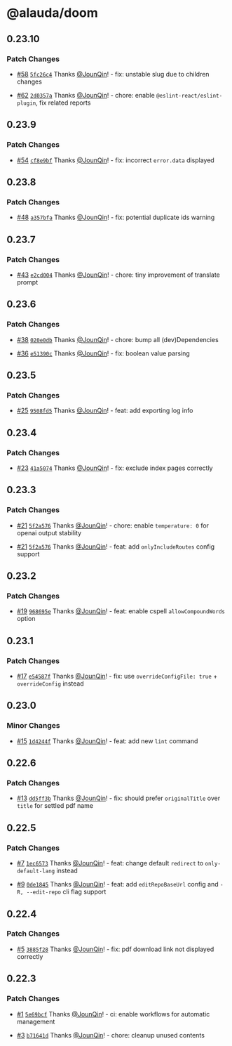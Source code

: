 # @alauda/doom

## 0.23.10

### Patch Changes

- [#58](https://github.com/alauda/doom/pull/58) [`5fc26c4`](https://github.com/alauda/doom/commit/5fc26c47e5eb556f11c2ce6bb7d636273f407055) Thanks [@JounQin](https://github.com/JounQin)! - fix: unstable slug due to children changes

- [#62](https://github.com/alauda/doom/pull/62) [`2d0357a`](https://github.com/alauda/doom/commit/2d0357af601ce6f1eca3ed19735c59546c5d70d7) Thanks [@JounQin](https://github.com/JounQin)! - chore: enable `@eslint-react/eslint-plugin`, fix related reports

## 0.23.9

### Patch Changes

- [#54](https://github.com/alauda/doom/pull/54) [`cf8e9bf`](https://github.com/alauda/doom/commit/cf8e9bf1173ab94cd5b41a5a74e589570d02f5ce) Thanks [@JounQin](https://github.com/JounQin)! - fix: incorrect `error.data` displayed

## 0.23.8

### Patch Changes

- [#48](https://github.com/alauda/doom/pull/48) [`a357bfa`](https://github.com/alauda/doom/commit/a357bfa47f07b3b924fff8651c38239c5533f9b3) Thanks [@JounQin](https://github.com/JounQin)! - fix: potential duplicate ids warning

## 0.23.7

### Patch Changes

- [#43](https://github.com/alauda/doom/pull/43) [`e2cd004`](https://github.com/alauda/doom/commit/e2cd004d80147a5837992cce03bfa885148c080f) Thanks [@JounQin](https://github.com/JounQin)! - chore: tiny improvement of translate prompt

## 0.23.6

### Patch Changes

- [#38](https://github.com/alauda/doom/pull/38) [`020e0db`](https://github.com/alauda/doom/commit/020e0db3cf0a530d05df8b5587cd5e65459d6d99) Thanks [@JounQin](https://github.com/JounQin)! - chore: bump all (dev)Dependencies

- [#36](https://github.com/alauda/doom/pull/36) [`e51390c`](https://github.com/alauda/doom/commit/e51390c2d5b6f2abe2b71f273406944c7b8ca15b) Thanks [@JounQin](https://github.com/JounQin)! - fix: boolean value parsing

## 0.23.5

### Patch Changes

- [#25](https://github.com/alauda/doom/pull/25) [`9508fd5`](https://github.com/alauda/doom/commit/9508fd5d22c8224dacdfe187aa7cb468d4099260) Thanks [@JounQin](https://github.com/JounQin)! - feat: add exporting log info

## 0.23.4

### Patch Changes

- [#23](https://github.com/alauda/doom/pull/23) [`41a5074`](https://github.com/alauda/doom/commit/41a50743efc2c7a31a1fdf3da682cacc71aacc18) Thanks [@JounQin](https://github.com/JounQin)! - fix: exclude index pages correctly

## 0.23.3

### Patch Changes

- [#21](https://github.com/alauda/doom/pull/21) [`5f2a576`](https://github.com/alauda/doom/commit/5f2a57685190117127efc61aa27b7e07b332a756) Thanks [@JounQin](https://github.com/JounQin)! - chore: enable `temperature: 0` for openai output stability

- [#21](https://github.com/alauda/doom/pull/21) [`5f2a576`](https://github.com/alauda/doom/commit/5f2a57685190117127efc61aa27b7e07b332a756) Thanks [@JounQin](https://github.com/JounQin)! - feat: add `onlyIncludeRoutes` config support

## 0.23.2

### Patch Changes

- [#19](https://github.com/alauda/doom/pull/19) [`968695e`](https://github.com/alauda/doom/commit/968695e3795b5387f2ff0236e35fb4a230f9acaa) Thanks [@JounQin](https://github.com/JounQin)! - feat: enable cspell `allowCompoundWords` option

## 0.23.1

### Patch Changes

- [#17](https://github.com/alauda/doom/pull/17) [`e54587f`](https://github.com/alauda/doom/commit/e54587f029ff017b24ef8ca300c506cc523b8fd4) Thanks [@JounQin](https://github.com/JounQin)! - fix: use `overrideConfigFile: true` + `overrideConfig` instead

## 0.23.0

### Minor Changes

- [#15](https://github.com/alauda/doom/pull/15) [`1d4244f`](https://github.com/alauda/doom/commit/1d4244f702cb37ec6b117bf147d2e0bc7296505a) Thanks [@JounQin](https://github.com/JounQin)! - feat: add new `lint` command

## 0.22.6

### Patch Changes

- [#13](https://github.com/alauda/doom/pull/13) [`dd5ff3b`](https://github.com/alauda/doom/commit/dd5ff3bf8903e0adb5652574026a5fd71cc18bf1) Thanks [@JounQin](https://github.com/JounQin)! - fix: should prefer `originalTitle` over `title` for settled pdf name

## 0.22.5

### Patch Changes

- [#7](https://github.com/alauda/doom/pull/7) [`1ec6573`](https://github.com/alauda/doom/commit/1ec65734131f5e5460dfb85f5a5e43b4fb1e16d9) Thanks [@JounQin](https://github.com/JounQin)! - feat: change default `redirect` to `only-default-lang` instead

- [#9](https://github.com/alauda/doom/pull/9) [`0de1845`](https://github.com/alauda/doom/commit/0de184568541130a1c7c034687efdd951c1a28c5) Thanks [@JounQin](https://github.com/JounQin)! - feat: add `editRepoBaseUrl` config and `-R, --edit-repo` cli flag support

## 0.22.4

### Patch Changes

- [#5](https://github.com/alauda/doom/pull/5) [`3885f28`](https://github.com/alauda/doom/commit/3885f28347eb07b9bd5d5501bca2fef5b9f7249b) Thanks [@JounQin](https://github.com/JounQin)! - fix: pdf download link not displayed correctly

## 0.22.3

### Patch Changes

- [#1](https://github.com/alauda/Doom/pull/1) [`5e69bcf`](https://github.com/alauda/Doom/commit/5e69bcfeeaedc362025b931ee8d9cd63e5dfe99a) Thanks [@JounQin](https://github.com/JounQin)! - ci: enable workflows for automatic management

- [#3](https://github.com/alauda/Doom/pull/3) [`b71641d`](https://github.com/alauda/Doom/commit/b71641d2d1dcc9966cc424ddaa0ccc49a9108c76) Thanks [@JounQin](https://github.com/JounQin)! - chore: cleanup unused contents
